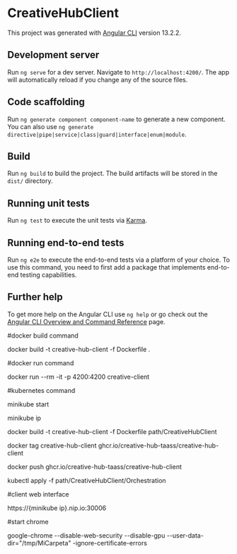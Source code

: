 # CreativeHubClient

This project was generated with [Angular CLI](https://github.com/angular/angular-cli) version 13.2.2.

## Development server

Run `ng serve` for a dev server. Navigate to `http://localhost:4200/`. The app will automatically reload if you change
any of the source files.

## Code scaffolding

Run `ng generate component component-name` to generate a new component. You can also
use `ng generate directive|pipe|service|class|guard|interface|enum|module`.

## Build

Run `ng build` to build the project. The build artifacts will be stored in the `dist/` directory.

## Running unit tests

Run `ng test` to execute the unit tests via [Karma](https://karma-runner.github.io).

## Running end-to-end tests

Run `ng e2e` to execute the end-to-end tests via a platform of your choice. To use this command, you need to first add a
package that implements end-to-end testing capabilities.

## Further help

To get more help on the Angular CLI use `ng help` or go check out
the [Angular CLI Overview and Command Reference](https://angular.io/cli) page.

#docker build command

docker build -t creative-hub-client -f Dockerfile .

#docker run command

docker run --rm -it -p 4200:4200 creative-client

#kubernetes command

minikube start

minikube ip

docker build -t creative-hub-client -f Dockerfile path/CreativeHubClient

docker tag creative-hub-client ghcr.io/creative-hub-taass/creative-hub-client

docker push ghcr.io/creative-hub-taass/creative-hub-client

kubectl apply -f path/CreativeHubClient/Orchestration

#client web interface

https://{minikube ip}.nip.io:30006

#start chrome

google-chrome --disable-web-security --disable-gpu --user-data-dir="/tmp/MiCarpeta" -ignore-certificate-errors
